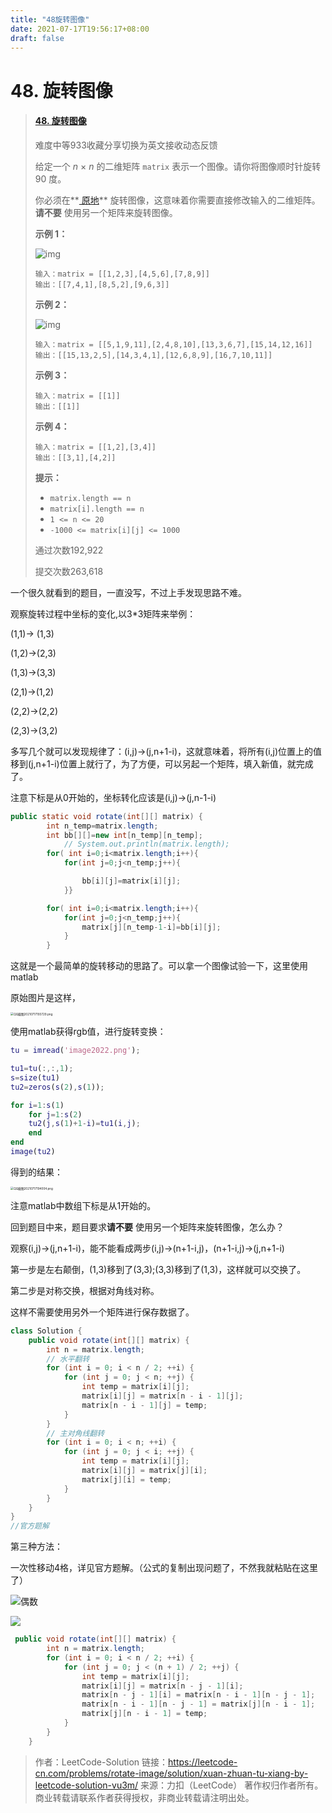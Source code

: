 ```yaml
---
title: "48旋转图像"
date: 2021-07-17T19:56:17+08:00
draft: false
---
```


# 48. 旋转图像



>#### [48. 旋转图像](https://leetcode-cn.com/problems/rotate-image/)
>
>难度中等933收藏分享切换为英文接收动态反馈
>
>给定一个 *n* × *n* 的二维矩阵 `matrix` 表示一个图像。请你将图像顺时针旋转 90 度。
>
>你必须在**[ 原地](https://baike.baidu.com/item/原地算法)** 旋转图像，这意味着你需要直接修改输入的二维矩阵。**请不要** 使用另一个矩阵来旋转图像。
>
> 
>
>**示例 1：**
>
>![img](https://assets.leetcode.com/uploads/2020/08/28/mat1.jpg)
>
>```
>输入：matrix = [[1,2,3],[4,5,6],[7,8,9]]
>输出：[[7,4,1],[8,5,2],[9,6,3]]
>```
>
>**示例 2：**
>
>![img](https://assets.leetcode.com/uploads/2020/08/28/mat2.jpg)
>
>```
>输入：matrix = [[5,1,9,11],[2,4,8,10],[13,3,6,7],[15,14,12,16]]
>输出：[[15,13,2,5],[14,3,4,1],[12,6,8,9],[16,7,10,11]]
>```
>
>**示例 3：**
>
>```
>输入：matrix = [[1]]
>输出：[[1]]
>```
>
>**示例 4：**
>
>```
>输入：matrix = [[1,2],[3,4]]
>输出：[[3,1],[4,2]]
>```
>
> 
>
>**提示：**
>
>- `matrix.length == n`
>- `matrix[i].length == n`
>- `1 <= n <= 20`
>- `-1000 <= matrix[i][j] <= 1000`
>
>通过次数192,922
>
>提交次数263,618

一个很久就看到的题目，一直没写，不过上手发现思路不难。

观察旋转过程中坐标的变化,以3*3矩阵来举例：

(1,1)-> (1,3)

(1,2)->(2,3)

(1,3)->(3,3)

(2,1)->(1,2)

(2,2)->(2,2)

(2,3)->(3,2)

多写几个就可以发现规律了：(i,j)->(j,n+1-i)，这就意味着，将所有(i,j)位置上的值移到(j,n+1-i)位置上就行了，为了方便，可以另起一个矩阵，填入新值，就完成了。

注意下标是从0开始的，坐标转化应该是(i,j)->(j,n-1-i)

```java
public static void rotate(int[][] matrix) {
        int n_temp=matrix.length;
        int bb[][]=new int[n_temp][n_temp];
            // System.out.println(matrix.length);
        for( int i=0;i<matrix.length;i++){
            for(int j=0;j<n_temp;j++){

                bb[i][j]=matrix[i][j];
            }}

        for( int i=0;i<matrix.length;i++){
            for(int j=0;j<n_temp;j++){
                matrix[j][n_temp-1-i]=bb[i][j];
            }
        }

```

这就是一个最简单的旋转移动的思路了。可以拿一个图像试验一下，这里使用matlab

原始图片是这样，

<img src="https://i.loli.net/2021/07/17/yJurm9WAKNTVtRd.png" alt="QQ截图20210717193729.png" style="zoom: 33%;" />

使用matlab获得rgb值，进行旋转变换：

```matlab
tu = imread('image2022.png');

tu1=tu(:,:,1);
s=size(tu1)
tu2=zeros(s(2),s(1));

for i=1:s(1)
    for j=1:s(2)
    tu2(j,s(1)+1-i)=tu1(i,j);
    end
end
image(tu2)
```

得到的结果：



<img src="https://i.loli.net/2021/07/17/he5FbByDR7OQJS9.png" alt="QQ截图20210717194004.png" style="zoom:33%;" />

注意matlab中数组下标是从1开始的。



回到题目中来，题目要求**请不要** 使用另一个矩阵来旋转图像，怎么办？

观察(i,j)->(j,n+1-i)，能不能看成两步(i,j)->(n+1-i,j)，(n+1-i,j)->(j,n+1-i)

第一步是左右颠倒，(1,3)移到了(3,3);(3,3)移到了(1,3)，这样就可以交换了。

第二步是对称交换，根据对角线对称。

这样不需要使用另外一个矩阵进行保存数据了。



```java
class Solution {
    public void rotate(int[][] matrix) {
        int n = matrix.length;
        // 水平翻转
        for (int i = 0; i < n / 2; ++i) {
            for (int j = 0; j < n; ++j) {
                int temp = matrix[i][j];
                matrix[i][j] = matrix[n - i - 1][j];
                matrix[n - i - 1][j] = temp;
            }
        }
        // 主对角线翻转
        for (int i = 0; i < n; ++i) {
            for (int j = 0; j < i; ++j) {
                int temp = matrix[i][j];
                matrix[i][j] = matrix[j][i];
                matrix[j][i] = temp;
            }
        }
    }
}
//官方题解
```



第三种方法：

一次性移动4格，详见官方题解。（公式的复制出现问题了，不然我就粘贴在这里了）

![偶数](https://assets.leetcode-cn.com/solution-static/48/1.png)

![](https://assets.leetcode-cn.com/solution-static/48/2.png)

```java
 public void rotate(int[][] matrix) {
        int n = matrix.length;
        for (int i = 0; i < n / 2; ++i) {
            for (int j = 0; j < (n + 1) / 2; ++j) {
                int temp = matrix[i][j];
                matrix[i][j] = matrix[n - j - 1][i];
                matrix[n - j - 1][i] = matrix[n - i - 1][n - j - 1];
                matrix[n - i - 1][n - j - 1] = matrix[j][n - i - 1];
                matrix[j][n - i - 1] = temp;
            }
        }
    }

```



>作者：LeetCode-Solution
>链接：https://leetcode-cn.com/problems/rotate-image/solution/xuan-zhuan-tu-xiang-by-leetcode-solution-vu3m/
>来源：力扣（LeetCode）
>著作权归作者所有。商业转载请联系作者获得授权，非商业转载请注明出处。






